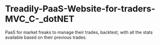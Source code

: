 # Treadily-PaaS-Website-for-traders-MVC_C-_dotNET
PaaS for market freaks to manage their trades, backtest, with all the stats available based on their previous trades.
